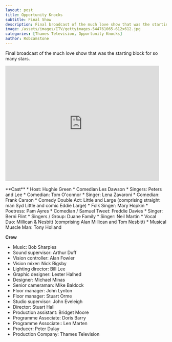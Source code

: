 ```yaml
---
layout: post
title: Opportunity Knocks
subtitle: Final Show
description: Final broadcast of the much love show that was the starting block for so many stars.
image: /assets/images/ITV/gettyimages-544761065-612x612.jpg
categories: [Thames Television, Opportunity Knocks]
author: Robcamstone
---
```


Final broadcast of the much love show that was the starting block for so many stars.

<div class="responsive-video">
<iframe width="480px" height="360px" src="https://www.youtube.com/embed/dgdObwe1AtU?rel=0&showinfo=1" frameborder="0" allowfullscreen></iframe>
</div>
<br />
**Cast**
* Host: Hughie Green
* Comedian Les Dawson
* Singers: Peters and Lee
* Comedian: Tom O'connor
* Singer: Lena Zavaroni
* Comedian: Frank Carson
* Comedy Double Act: Little and Large (comprising straight man Syd Little and comic Eddie Large)
* Folk Singer: Mary Hopkin
* Poetress: Pam Ayres
* Comedian / Samuel Tweet: Freddie Davies
* Singer: Berni Flint
* Singers / Group: Duane Family
* Singer: Neil Martin
* Vocal Duo: Millican &amp; Nesbitt (comprising Alan Millican and Tom Nesbitt)
* Musical Muscle Man: Tony Holland

**Crew**
* Music: Bob Sharples
* Sound supervisor: Arthur Duff
* Vision controller: Alan Fowler
* Vision mixer: Nick Bigsby
* Lighting director: Bill Lee
* Graphic designer: Lester Halhed
* Designer: Michael Minas
* Senior cameraman: Mike Baldock
* Floor manager: John Lynton
* Floor manager: Stuart Orme
* Studio supervisor: John Eveleigh
* Director: Stuart Hall
* Production assistant: Bridget Moore
* Programme Associate: Doris Barry
* Programme Associate:: Len Marten
* Producer: Peter Dulay
* Production Company: Thames Television
